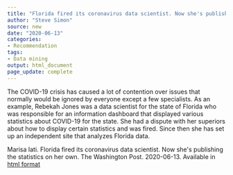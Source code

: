 ```yaml
---
title: "Florida fired its coronavirus data scientist. Now she's publishing the statistics on her own."
author: "Steve Simon"
source: new
date: "2020-06-13"
categories:
- Recommendation
tags:
- Data mining
output: html_document
page_update: complete
---
```


The COVID-19 crisis has caused a lot of contention over issues that normally would be ignored by everyone except a few specialists. As an example, Rebekah Jones was a data scientist for the state of Florida who was responsible for an information dashboard that displayed various statistics about COVID-19 for the state. She had a dispute with her superiors about how to display certain statistics and was fired. Since then she has set up an independent site that analyzes Florida data.

<!---More--->

Marisa Iati. Florida fired its coronavirus data scientist. Now she's publishing the statistics on her own. The Washington Post. 2020-06-13. Available in [html format][iat1]

[iat1]: https://www.washingtonpost.com/nation/2020/06/12/rebekah-jones-florida-coronavirus/

